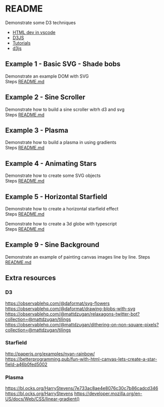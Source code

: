 # README
Demonstrate some D3 techniques 

* [HTML dev in vscode](https://code.visualstudio.com/docs/languages/html)
* [D3JS](https://d3js.org/)
* [Tutorials](https://github.com/d3/d3/wiki/Tutorials)
* [d3js](https://www.tutorialspoint.com/d3js/d3js_introduction.htm)



## Example 1 - Basic SVG - Shade bobs
Demonstrate an example DOM with SVG  
Steps [README.md](./01_basic_svg/README.md)  

## Example 2 - Sine Scroller
Demonstrate how to build a sine scroller witrh d3 and svg  
Steps [README.md](./02_svg_sinetext/README.md)  

## Example 3 - Plasma
Demonstrate how to build a plasma in using gradients  
Steps [README.md](./03_plasma/README.md)  

## Example 4 - Animating Stars
Demonstrate how to create some SVG objects  
Steps [README.md](./04_animating_stars/README.md)  

## Example 5 - Horizontal Starfield
Demonstrate how to create a horizontal starfield effect  
Steps [README.md](./05_starfield/README.md)  

Demonstrate how to create a 3d globe with typescript  
Steps [README.md](./06_3d_globe/README.md)  


## Example 9 - Sine Background
Demonstrate an example of painting canvas images line by line.
Steps [README.md](./09_sine_logo/README.md)  


## Extra resources

### D3
https://observablehq.com/@daformat/svg-flowers  
https://observablehq.com/@daformat/drawing-blobs-with-svg  
https://observablehq.com/@mattdzugan/relaxagons-twitter-bot?collection=@mattdzugan/tilings  
https://observablehq.com/@mattdzugan/dithering-on-non-square-pixels?collection=@mattdzugan/tilings  
### Starfield
http://paperjs.org/examples/nyan-rainbow/
https://betterprogramming.pub/fun-with-html-canvas-lets-create-a-star-field-a46b0fed5002
### Plasma
https://bl.ocks.org/HarryStevens/7e733ac8ae4e8076c30c7b86cadcd346
https://bl.ocks.org/HarryStevens
https://developer.mozilla.org/en-US/docs/Web/CSS/linear-gradient()

